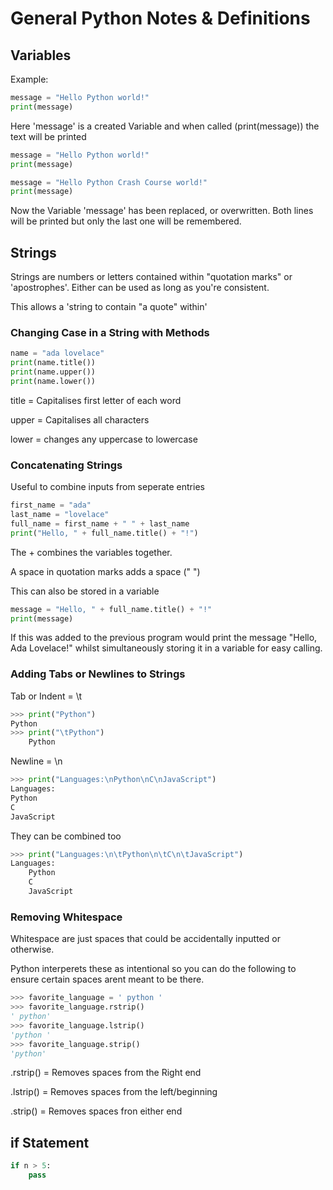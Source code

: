# General Python Notes & Definitions
## Variables
Example:
```python
message = "Hello Python world!"
print(message)
```
Here 'message' is a created Variable and when called (print(message)) the text will be printed

```python
message = "Hello Python world!"
print(message)

message = "Hello Python Crash Course world!"
print(message)
```
Now the Variable 'message' has been replaced, or overwritten.  Both lines will be printed but only the last one will be remembered.

## Strings
Strings are numbers or letters contained within "quotation marks" or 'apostrophes'.
Either can be used as long as you're consistent.

This allows a 'string to contain "a quote" within'

### Changing Case in a String with Methods
```python
name = "ada lovelace"
print(name.title())
print(name.upper())
print(name.lower())
```
title = Capitalises first letter of each word

upper = Capitalises all characters

lower = changes any uppercase to lowercase

### Concatenating Strings
Useful to combine inputs from seperate entries
```python
first_name = "ada"
last_name = "lovelace"
full_name = first_name + " " + last_name
print("Hello, " + full_name.title() + "!")
```
The + combines the variables together.

A space in quotation marks adds a space (" ")

This can also be stored in a variable
```python
message = "Hello, " + full_name.title() + "!"
print(message)
```
If this was added to the previous program would print the message "Hello, Ada Lovelace!" whilst simultaneously storing it in a variable for easy calling.

### Adding Tabs or Newlines to Strings
Tab or Indent = \t
```python
>>> print("Python")
Python
>>> print("\tPython")
    Python
```

Newline = \n
```python
>>> print("Languages:\nPython\nC\nJavaScript")
Languages:
Python
C
JavaScript
```

They can be combined too
```python
>>> print("Languages:\n\tPython\n\tC\n\tJavaScript")
Languages:
    Python
    C
    JavaScript
```

### Removing Whitespace
Whitespace are just spaces that could be accidentally inputted or otherwise.

Python interperets these as intentional so you can do the following to ensure certain spaces arent meant to be there.

```python
>>> favorite_language = ' python '
>>> favorite_language.rstrip()
' python'
>>> favorite_language.lstrip()
'python '
>>> favorite_language.strip()
'python'
```
.rstrip() = Removes spaces from the Right end

.lstrip() = Removes spaces from the left/beginning

.strip() = Removes spaces fron either end


## if Statement
```python
if n > 5:
    pass
```
